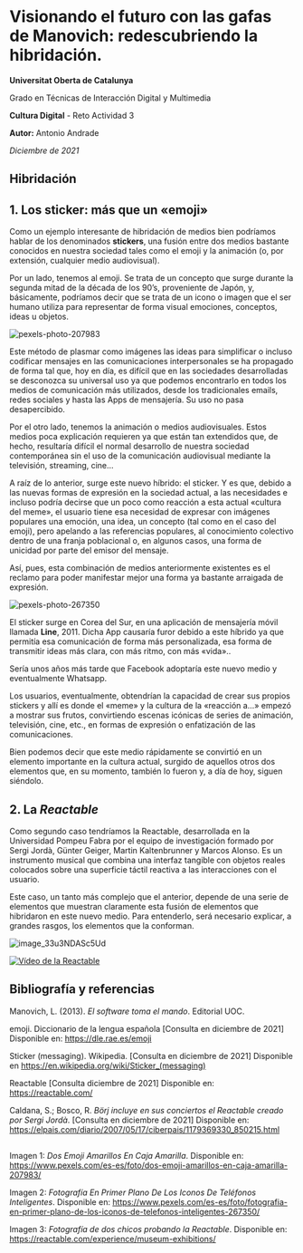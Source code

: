 # Visionando el futuro con las gafas de Manovich: redescubriendo la hibridación.

**Universitat Oberta de Catalunya**

Grado en Técnicas de Interacción Digital y Multimedia

**Cultura Digital** - Reto Actividad 3

**Autor:** Antonio Andrade

*Diciembre de 2021*


## Hibridación

## 1. Los **sticker**: más que un «emoji»

Como un ejemplo interesante de hibridación de medios bien podríamos hablar de los denominados **stickers**, una fusión entre dos medios bastante conocidos en nuestra sociedad tales como el emoji y la animación (o, por extensión, cualquier medio audiovisual).

Por un lado, tenemos al emoji. Se trata de un concepto que surge durante la segunda mitad de la década de los 90’s, proveniente de Japón, y, básicamente, podríamos decir que se trata de un icono o imagen que el ser humano utiliza para representar de forma visual emociones, conceptos, ideas u objetos.

![pexels-photo-207983](https://user-images.githubusercontent.com/95775579/145719321-02d9fb83-85ca-416c-be37-69b39f00eb0b.jpeg)

Este método de plasmar como imágenes las ideas para simplificar o incluso codificar mensajes en las comunicaciones interpersonales se ha propagado de forma tal que, hoy en día, es difícil que en las sociedades desarrolladas se desconozca su universal uso ya que podemos encontrarlo en todos los medios de comunicación más utilizados, desde los tradicionales emails, redes sociales y hasta las Apps de mensajería. Su uso no pasa desapercibido.

Por el otro lado, tenemos la animación o medios audiovisuales. Estos medios poca explicación requieren ya que están tan extendidos que, de hecho, resultaría difícil el normal desarrollo de nuestra sociedad contemporánea sin el uso de la comunicación audiovisual mediante la televisión, streaming, cine…

A raíz de lo anterior, surge este nuevo híbrido: el sticker. Y es que, debido a las nuevas formas de expresión en la sociedad actual, a las necesidades e incluso podría decirse que un poco como reacción a esta actual «cultura del meme», el usuario tiene esa necesidad de expresar con imágenes populares una emoción, una idea, un concepto (tal como en el caso del emoji), pero apelando a las referencias populares, al conocimiento colectivo dentro de una franja poblacional o, en algunos casos, una forma de unicidad por parte del emisor del mensaje.

Así, pues, esta combinación de medios anteriormente existentes es el reclamo para poder manifestar mejor una forma ya bastante arraigada de expresión. 

![pexels-photo-267350](https://user-images.githubusercontent.com/95775579/145719407-487bdba5-e661-451f-8a15-c57f6de5729d.jpeg)

El sticker surge en Corea del Sur, en una aplicación de mensajería móvil llamada **Line**, 2011. Dicha App causaría furor debido a este híbrido ya que permitía esa comunicación de forma más personalizada, esa forma de transmitir ideas más clara, con más ritmo, con más «vida»..

Sería unos años más tarde que Facebook adoptaría este nuevo medio y eventualmente Whatsapp.

Los usuarios, eventualmente, obtendrían la capacidad de crear sus propios stickers y allí es donde el «meme» y la cultura de la «reacción a…» empezó a mostrar sus frutos, convirtiendo escenas icónicas de series de animación, televisión, cine, etc., en formas de expresión o enfatización de las comunicaciones.

Bien podemos decir que este medio rápidamente se convirtió en un elemento importante en la cultura actual, surgido de aquellos otros dos elementos que, en su momento, también lo fueron y, a día de hoy, siguen siéndolo.


## 2. La *Reactable*

Como segundo caso tendríamos la Reactable, desarrollada en la Universidad Pompeu Fabra por el equipo de investigación formado por Sergi Jordà, Günter Geiger, Martin Kaltenbrunner y Marcos Alonso. Es un instrumento musical que combina una interfaz tangible con objetos reales colocados sobre una superficie táctil reactiva a las interacciones con el usuario.

Este caso, un tanto más complejo que el anterior, depende de una serie de elementos que muestran claramente esta fusión de elementos que hibridaron en este nuevo medio. Para entenderlo, será necesario explicar, a grandes rasgos, los elementos que la conforman.

![image_33u3NDASc5Ud](https://user-images.githubusercontent.com/95775579/145720345-abfb4564-e744-4eb8-90f1-345fac03e9ee.jpg)

[![Vídeo de la Reactable](http://reactable.com/wp-content/uploads/2015/09/image_ZfhrthR7XEdm.jpg)](https://youtu.be/lA29AE6O69k)

## Bibliografía y referencias
Manovich, L. (2013). *El software toma el mando*. Editorial UOC.

emoji. Diccionario de la lengua española [Consulta en diciembre de 2021] Disponible en: https://dle.rae.es/emoji

Sticker (messaging). Wikipedia. [Consulta en diciembre de 2021] Disponible en https://en.wikipedia.org/wiki/Sticker_(messaging)

Reactable [Consulta diciembre de 2021] Disponible en: https://reactable.com/

Caldana, S.; Bosco, R. *Börj incluye en sus conciertos el Reactable creado por Sergi Jordà*. [Consulta en diciembre de 2021] Disponible en: https://elpais.com/diario/2007/05/17/ciberpais/1179369330_850215.html

##
Imagen 1: *Dos Emoji Amarillos En Caja Amarilla*. Disponible en: https://www.pexels.com/es-es/foto/dos-emoji-amarillos-en-caja-amarilla-207983/

Imagen 2: *Fotografía En Primer Plano De Los Iconos De Teléfonos Inteligentes*. Disponible en: https://www.pexels.com/es-es/foto/fotografia-en-primer-plano-de-los-iconos-de-telefonos-inteligentes-267350/

Imagen 3: *Fotografía de dos chicos probando la Reactable*. Disponible en: https://reactable.com/experience/museum-exhibitions/
